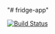 "# fridge-app" 

[![Build Status](https://travis-ci.org/sleepybjr/fridge-app.svg?branch=master)](https://travis-ci.org/sleepybjr/fridge-app)